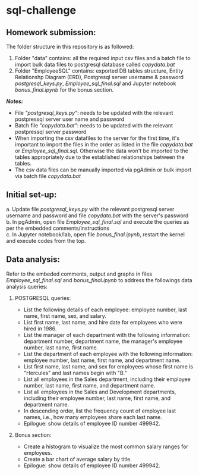 # sql-challenge

## Homework submission:

The folder structure in this repository is as followed: </br>
1. Folder "data" contains: all the required input csv files and a batch file to import bulk data files to postgresql database called _copydata.bat_
2. Folder "EmployeeSQL" contains: exported DB tables structure, Entity Relationshp Diagram (ERD), Postgresql server username & password _postgresql_keys.py_, _Employee_sql_final.sql_ and Jupyter notebook _bonus_final.ipynb_ for the bonus section.

**_Notes:_** </br>
  - File _"postgresql_keys.py"_: needs to be updated with the relevant postpressql server user name and password 
  - Batch file _"copydata.bat"_: needs to be updated with the relevant postpressql server password
  - When importing the csv datafiles to the server for the first time, it's important to import the files in the order as listed in the file _copydata.bat_ or _Employee_sql_final.sql_. Otherwise the data won't be imported to the tables appropriately due to the established relationships between the tables.
  - The csv data files can be manually imported via pgAdmin or bulk import via batch file _copydata.bat_

## Initial set-up:

a. Update file _postgresql_keys.py_ with the relevant postgresql server username and password and file _copydata.bat_ with the server's password </br>
b. In pgAdmin, open file _Employee_sql_final.sql_ and execute the queries as per the embedded comments/instructions </br>
c. In Jupyter notebook/lab, open file _bonus_final.ipynb_, restart the kernel and execute codes from the top. 

## Data analysis:

Refer to the embeded comments, output and graphs in files _Employee_sql_final.sql_ and _bonus_final.ipynb_ to address the followings data analysis queries:

1. POSTGRESQL queries:
    * List the following details of each employee: employee number, last name, first name, sex, and salary.
    * List first name, last name, and hire date for employees who were hired in 1986.
    * List the manager of each department with the following information: department number, department name, the manager's employee number, last name, first name.
    * List the department of each employee with the following information: employee number, last name, first name, and department name.
    * List first name, last name, and sex for employees whose first name is "Hercules" and last names begin with "B."
    * List all employees in the Sales department, including their employee number, last name, first name, and department name.
    * List all employees in the Sales and Development departments, including their employee number, last name, first name, and department name.
    * In descending order, list the frequency count of employee last names, i.e., how many employees share each last name.
    * Epilogue: show details of employee ID number 499942.

2. Bonus section:
    * Create a histogram to visualize the most common salary ranges for employees.
    * Create a bar chart of average salary by title.
    * Epilogue: show details of employee ID number 499942.


